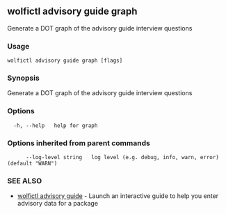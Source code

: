 ## wolfictl advisory guide graph

Generate a DOT graph of the advisory guide interview questions

### Usage

```
wolfictl advisory guide graph [flags]
```

### Synopsis

Generate a DOT graph of the advisory guide interview questions

### Options

```
  -h, --help   help for graph
```

### Options inherited from parent commands

```
      --log-level string   log level (e.g. debug, info, warn, error) (default "WARN")
```

### SEE ALSO

* [wolfictl advisory guide](wolfictl_advisory_guide.md)	 - Launch an interactive guide to help you enter advisory data for a package

